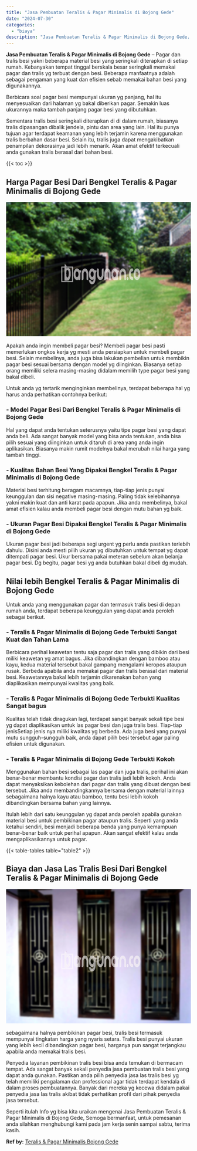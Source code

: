 ```yaml
---
title: "Jasa Pembuatan Teralis & Pagar Minimalis di Bojong Gede"
date: "2024-07-30"
categories: 
  - "biaya"
description: "Jasa Pembuatan Teralis & Pagar Minimalis di Bojong Gede. Seperti itulah Info yg bisa kita uraikan mengenai Jasa Pembuatan Teralis & Pagar Minimalis di Bojong..."
---
```


**Jasa Pembuatan Teralis & Pagar Minimalis di Bojong Gede** – Pagar dan tralis besi yakni beberapa material besi yang seringkali diterapkan di setiap rumah. Kebanyakan tempat tinggal berskala besar seringkali memakai pagar dan tralis yg terbuat dengan besi. Beberapa manfaatnya adalah sebagai pengaman yang kuat dan efisien sebab memakai bahan besi yang digunakannya.

Berbicara soal pagar besi mempunyai ukuran yg panjang, hal itu menyesuaikan dari halaman yg bakal diberikan pagar. Semakin luas ukurannya maka tambah panjang pagar besi yang dibutuhkan.

Sementara tralis besi seringkali diterapkan di di dalam rumah, biasanya tralis dipasangan dibalik jendela, pintu dan area yang lain. Hal itu punya tujuan agar terdapat keamanan yang lebih terjamin karena menggunakan tralis berbahan dasar besi. Selain itu, tralis juga dapat mengakibatkan penampilan dekorasinya jadi lebih menarik. Akan amat efektif terkecuali anda gunakan tralis berasal dari bahan besi.

{{< toc >}}

## Harga Pagar Besi Dari Bengkel Teralis & Pagar Minimalis di Bojong Gede

![Jasa Pembuatan Teralis & Pagar Minimalis di Bojong Gede](/images/pagar-minimalis-murah-07.png)

Apakah anda ingin membeli pagar besi? Membeli pagar besi pasti memerlukan ongkos kerja yg mesti anda persiapkan untuk membeli pagar besi. Selain membelinya, anda juga bisa lakukan pembelian untuk membikin pagar besi sesuai bersama dengan model yg diinginkan. Biasanya setiap orang memiliki selera masing-masing didalam memilih type pagar besi yang bakal dibeli.

Untuk anda yg tertarik menginginkan membelinya, terdapat beberapa hal yg harus anda perhatikan contohnya berikut:
### \- Model Pagar Besi Dari Bengkel Teralis & Pagar Minimalis di Bojong Gede

Hal yang dapat anda tentukan seterusnya yaitu tipe pagar besi yang dapat anda beli. Ada sangat banyak model yang bisa anda tentukan, anda bisa pilih sesuai yang diinginkan untuk ditaruh di area yang anda ingin aplikasikan. Biasanya makin rumit modelnya bakal merubah nilai harga yang tambah tinggi.

### \- Kualitas Bahan Besi Yang Dipakai Bengkel Teralis & Pagar Minimalis di Bojong Gede

Material besi terhitung beragam macamnya, tiap-tiap jenis punyai keunggulan dan sisi negative masing-masing. Paling tidak kelebihannya yakni makin kuat dan anti karat pada apapun. Jika anda membelinya, bakal amat efisien kalau anda membeli pagar besi dengan mutu bahan yg baik.

### \- Ukuran Pagar Besi Dipakai Bengkel Teralis & Pagar Minimalis di Bojong Gede

Ukuran pagar besi jadi beberapa segi urgent yg perlu anda pastikan terlebih dahulu. Disini anda mesti pilih ukuran yg dibutuhkan untuk tempat yg dapat ditempati pagar besi. Ukur bersama pakai meteran sebelum akan belanja pagar besi. Dg begitu, pagar besi yg anda butuhkan bakal dibeli dg mudah.

## Nilai lebih Bengkel Teralis & Pagar Minimalis di Bojong Gede

Untuk anda yang menggunakan pagar dan termasuk tralis besi di depan rumah anda, terdapat beberapa keunggulan yang dapat anda peroleh sebagai berikut.

### \- Teralis & Pagar Minimalis di Bojong Gede Terbukti Sangat Kuat dan Tahan Lama

Berbicara perihal keawetan tentu saja pagar dan tralis yang dibikin dari besi miliki keawetan yg amat bagus. Jika dibandingkan dengan bamboo atau kayu, kedua material tersebut bakal gampang mengalami keropos ataupun rusak. Berbeda apabila anda memakai pagar dan tralis berasal dari material besi. Keawetannya bakal lebih terjamin dikarenakan bahan yang diaplikasikan mempunyai kwalitas yang baik.

### \- Teralis & Pagar Minimalis di Bojong Gede Terbukti Kualitas Sangat bagus

Kualitas telah tidak diragukan lagi, terdapat sangat banyak sekali tipe besi yg dapat diaplikasikan untuk las pagar besi dan juga tralis besi. Tiap-tiap jenisSetiap jenis nya miliki kwalitas yg berbeda. Ada juga besi yang punyai mutu sungguh-sungguh baik, anda dapat pilih besi tersebut agar paling efisien untuk digunakan.

### \- Teralis & Pagar Minimalis di Bojong Gede Terbukti Kokoh

Menggunakan bahan besi sebagai las pagar dan juga tralis, perihal ini akan benar-benar membantu kondisi pagar dan tralis jadi lebih kokoh. Anda dapat menyaksikan kebolehan dari pagar dan tralis yang dibuat dengan besi tersebut. Jika anda membandingkannya bersama dengan material lainnya sebagaimana halnya kayu atau bamboo, tentu besi lebih kokoh dibandingkan bersama bahan yang lainnya.

Itulah lebih dari satu keunggulan yg dapat anda peroleh apabila gunakan material besi untuk pembikinan pagar ataupun tralis. Seperti yang anda ketahui sendiri, besi menjadi beberapa benda yang punya kemampuan benar-benar baik untuk perihal apapun. Akan sangat efektif kalau anda mengaplikasikannya untuk pagar.

{{< table-tables table="table2" >}}

## Biaya dan Jasa Las Tralis Besi Dari Bengkel Teralis & Pagar Minimalis di Bojong Gede

![Jasa Pembuatan Teralis & Pagar Minimalis di Bojong Gede](/images/teralis-minimalis-murah-40.png)

sebagaimana halnya pembikinan pagar besi, tralis besi termasuk mempunyai tingkatan harga yang nyaris setara. Tralis besi punyai ukuran yang lebih kecil dibandingkan pagar besi, harganya pun sangat terjangkau apabila anda memakai tralis besi.

Penyedia layanan pembikinan tralis besi bisa anda temukan di bermacam tempat. Ada sangat banyak sekali penyedia jasa pembuatan tralis besi yang dapat anda gunakan. Pastikan anda pilih penyedia jasa las tralis besi yg telah memiliki pengalaman dan professional agar tidak terdapat kendala di dalam proses pembuatannya. Banyak dari mereka yg kecewa didalam pakai penyedia jasa las tralis akibat tidak perhatikan profil dari pihak penyedia jasa tersebut.

Seperti itulah Info yg bisa kita uraikan mengenai Jasa Pembuatan Teralis & Pagar Minimalis di Bojong Gede, Semoga bermanfaat, untuk pemesanan anda silahkan menghubungi kami pada jam kerja senin sampai sabtu, terima kasih.

**Ref by:** [Teralis & Pagar Minimalis Bojong Gede](https://id.wikipedia.org/wiki/Teralis)
